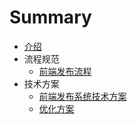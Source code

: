 # Summary

* [介绍](README.md)
* 流程规范
  * [前端发布流程](./fabu.md)
* 技术方案
  * [前端发布系统技术方案](前端发布系统技术方案.md)
  * [优化方案](优化方案.md)

